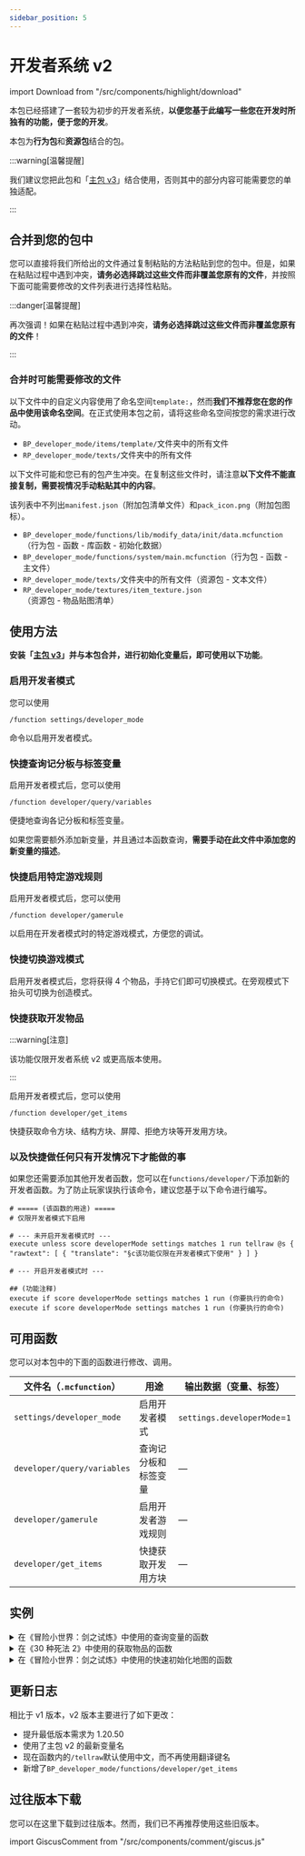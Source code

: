 ```yaml
---
sidebar_position: 5
---
```


# 开发者系统 v2

import Download from "/src/components/highlight/download"

<Download url="https://app.nekodrive.net/s/XM0fY"/>

本包已经搭建了一套较为初步的开发者系统，**以便您基于此编写一些您在开发时所独有的功能，便于您的开发**。

本包为**行为包**和**资源包**结合的包。

:::warning[温馨提醒]

我们建议您把此包和「[主包 v3](main_v3)」结合使用，否则其中的部分内容可能需要您的单独适配。

:::

## 合并到您的包中

您可以直接将我们所给出的文件通过复制粘贴的方法粘贴到您的包中。但是，如果在粘贴过程中遇到冲突，**请务必选择跳过这些文件而非覆盖您原有的文件**，并按照下面可能需要修改的文件列表进行选择性粘贴。

:::danger[温馨提醒]

再次强调！如果在粘贴过程中遇到冲突，**请务必选择跳过这些文件而非覆盖您原有的文件**！

:::

### 合并时可能需要修改的文件

以下文件中的自定义内容使用了命名空间`template:`，然而**我们不推荐您在您的作品中使用该命名空间**。在正式使用本包之前，请将这些命名空间按您的需求进行改动。

- `BP_developer_mode/items/template/`文件夹中的所有文件
- `RP_developer_mode/texts/`文件夹中的所有文件

以下文件可能和您已有的包产生冲突。在复制这些文件时，请注意**以下文件不能直接复制，需要视情况手动粘贴其中的内容**。

该列表中不列出`manifest.json`（附加包清单文件）和`pack_icon.png`（附加包图标）。

- `BP_developer_mode/functions/lib/modify_data/init/data.mcfunction`（行为包 - 函数 - 库函数 - 初始化数据）
- `BP_developer_mode/functions/system/main.mcfunction`（行为包 - 函数 - 主文件）
- `RP_developer_mode/texts/`文件夹中的所有文件（资源包 - 文本文件）
- `RP_developer_mode/textures/item_texture.json`（资源包 - 物品贴图清单）

## 使用方法

**安装「[主包 v3](main_v3)」并与本包合并，进行初始化变量后，即可使用以下功能**。

### 启用开发者模式

您可以使用

```mcfunction showLineNumbers
/function settings/developer_mode
```

命令以启用开发者模式。

### 快捷查询记分板与标签变量

启用开发者模式后，您可以使用

```mcfunction showLineNumbers
/function developer/query/variables
```

便捷地查询各记分板和标签变量。

如果您需要额外添加新变量，并且通过本函数查询，**需要手动在此文件中添加您的新变量的描述**。

### 快捷启用特定游戏规则

启用开发者模式后，您可以使用

```mcfunction showLineNumbers
/function developer/gamerule
```

以启用在开发者模式时的特定游戏模式，方便您的调试。

### 快捷切换游戏模式

启用开发者模式后，您将获得 4 个物品，手持它们即可切换模式。在旁观模式下抬头可切换为创造模式。

### 快捷获取开发物品

:::warning[注意]

该功能仅限开发者系统 v2 或更高版本使用。

:::

启用开发者模式后，您可以使用

```mcfunction showLineNumbers
/function developer/get_items
```

快捷获取命令方块、结构方块、屏障、拒绝方块等开发用方块。

### 以及快捷做任何只有开发情况下才能做的事

如果您还需要添加其他开发者函数，您可以在`functions/developer/`下添加新的开发者函数。为了防止玩家误执行该命令，建议您基于以下命令进行编写。

```mcfunction showLineNumbers title="developer/xxx.mcfunction"
# ===== (该函数的用途) =====
# 仅限开发者模式下启用

# --- 未开启开发者模式时 ---
execute unless score developerMode settings matches 1 run tellraw @s { "rawtext": [ { "translate": "§c该功能仅限在开发者模式下使用" } ] }

# --- 开启开发者模式时 ---

## (功能注释)
execute if score developerMode settings matches 1 run (你要执行的命令)
execute if score developerMode settings matches 1 run (你要执行的命令)

```

## 可用函数

您可以对本包中的下面的函数进行修改、调用。

| 文件名（`.mcfunction`） | 用途 | 输出数据（变量、标签） |
| --- | --- | --- |
| `settings/developer_mode` | 启用开发者模式 | `settings.developerMode`=`1` |
| `developer/query/variables` | 查询记分板和标签变量 | — |
| `developer/gamerule` | 启用开发者游戏规则 | — |
| `developer/get_items` | 快捷获取开发用方块 | — |

## 实例

<details>

<summary>在《冒险小世界：剑之试炼》中使用的查询变量的函数</summary>

基于 1.18.30 的函数系统。

```mcfunction title="BP_aw_main_old/functions/developer/query/variables.mcfunction" showLineNumbers
# ===== 记分板查询函数 =====
# 调用此函数以查询所有记分板的值 | 仅限开发者模式下启用

## --- 未开启开发者模式时 ---
scoreboard players operation @s temp = @e[name=developerMode] data
tellraw @s[scores={temp=0}] {"rawtext":[{"translate":"§c该功能仅限在开发者模式下使用"}]}

## --- 开启开发者模式时 ---
tellraw @s[scores={temp=1}] {"rawtext":[{"text":"下文反馈格式: (记分项).(标记名) = (值)，并反馈注释\n§e*黄色：假名（即非标记实体）变量 §b*蓝色：玩家个人数据"}]}

tellraw @s[scores={temp=1}] {"rawtext":[{"translate":"§l===== 玩家个人数据记分项 ====="}]}
tellraw @s[scores={temp=1}] {"rawtext":[{"translate":"§bdeathTimes.@s = §a%%s §7# 玩家死亡次数","with":{"rawtext":[{"score":{"objective":"deathTimes","name":"@s"}}]}}]}
tellraw @s[scores={temp=1}] {"rawtext":[{"translate":"§bhookshot.@s = §a%%s §7# 玩家发射出绳枪的时间，单位：刻","with":{"rawtext":[{"score":{"objective":"hookshot","name":"@s"}}]}}]}
tellraw @s[scores={temp=1}] {"rawtext":[{"translate":"§bisAlive.@s = §a%%s §7# 玩家存活状态，0：游戏时死亡，1：游戏时存活，2：未在游戏中，3：进入新的关卡区域","with":{"rawtext":[{"score":{"objective":"isAlive","name":"@s"}}]}}]}
tellraw @s[scores={temp=1}] {"rawtext":[{"translate":"§bisOnline.@s = §a%%s §7# 玩家是否为在线的玩家，0：不在线，1：在线","with":{"rawtext":[{"score":{"objective":"isOnline","name":"@s"}}]}}]}
tellraw @s[scores={temp=1}] {"rawtext":[{"translate":"§bkillAmount.@s = §a%%s §7# 玩家击杀的怪物数","with":{"rawtext":[{"score":{"objective":"killAmount","name":"@s"}}]}}]}
tellraw @s[scores={temp=1}] {"rawtext":[{"translate":"§bposition.@s = §a%%s §7# 玩家所在的关卡区域","with":{"rawtext":[{"score":{"objective":"position","name":"@s"}}]}}]}
tellraw @s[scores={temp=1}] {"rawtext":[{"translate":"§btime.@s = §a%%s §7# 玩家持续未重生的时间，单位：刻","with":{"rawtext":[{"score":{"objective":"time","name":"@s"}}]}}]}

tellraw @s[scores={temp=1}] {"rawtext":[{"translate":"§l===== active记分项 ====="}]}
tellraw @s[scores={temp=1}] {"rawtext":[{"translate":"active.dialogue = §a%%s §7# 对话控制器，0：不启用对话，1：启用不固定视角的对话，2：启用固定视角的对话","with":{"rawtext":[{"score":{"objective":"active","name":"@e[name=dialogue]"}}]}}]}
tellraw @s[scores={temp=1}] {"rawtext":[{"translate":"active.levelCompleteDelay = §a%%s §7# 关卡完成延迟（启用值），0：无延迟完成关卡，大于0：按照该值延迟完成关卡，-1：永远不按照怪物数目完成关卡","with":{"rawtext":[{"score":{"objective":"active","name":"@e[name=levelCompleteDelay]"}}]}}]}
tellraw @s[scores={temp=1}] {"rawtext":[{"translate":"active.monsterSummonDelay = §a%%s §7# 怪物生成延迟（启用值），0：无延迟，1：有延迟","with":{"rawtext":[{"score":{"objective":"active","name":"@e[name=monsterSummonDelay]"}}]}}]}
tellraw @s[scores={temp=1}] {"rawtext":[{"translate":"active.soundPlayer = §a%%s §7# 音效播放器，0：不激活，不为0：根据本值决定播放何种音效","with":{"rawtext":[{"score":{"objective":"active","name":"@e[name=soundPlayer]"}}]}}]}
tellraw @s[scores={temp=1}] {"rawtext":[{"translate":"active.timeline = §a%%s §7# 时间线控制器：为1时开始计时","with":{"rawtext":[{"score":{"objective":"active","name":"@e[name=timeline]"}}]}}]}

tellraw @s[scores={temp=1}] {"rawtext":[{"translate":"§l===== data记分项 ====="}]}
tellraw @s[scores={temp=1}] {"rawtext":[{"translate":"检测实体数目的变量"}]}
tellraw @s[scores={temp=1}] {"rawtext":[{"translate":"data.alivePlayersAmount = §a%%s §7# 记录存活玩家数目","with":{"rawtext":[{"score":{"objective":"data","name":"@e[name=alivePlayersAmount]"}}]}}]}
tellraw @s[scores={temp=1}] {"rawtext":[{"translate":"data.arrowAmount = §a%%s §7# 记录箭数目","with":{"rawtext":[{"score":{"objective":"data","name":"@e[name=arrowAmount]"}}]}}]}
tellraw @s[scores={temp=1}] {"rawtext":[{"translate":"data.hookshotAmount = §a%%s §7# 记录绳枪数目","with":{"rawtext":[{"score":{"objective":"data","name":"@e[name=hookshotAmount]"}}]}}]}
tellraw @s[scores={temp=1}] {"rawtext":[{"translate":"§edata.maxMonsterAmount = §a%%s §7# 记录怪物数目","with":{"rawtext":[{"score":{"objective":"data","name":"maxMonsterAmount"}}]}}]}
tellraw @s[scores={temp=1}] {"rawtext":[{"translate":"data.maxPlayersAmount = §a%%s §7# 记录所有玩家数目","with":{"rawtext":[{"score":{"objective":"data","name":"@e[name=maxPlayersAmount]"}}]}}]}
tellraw @s[scores={temp=1}] {"rawtext":[{"translate":"data.monsterAmount = §a%%s §7# 记录怪物数目","with":{"rawtext":[{"score":{"objective":"data","name":"@e[name=monsterAmount]"}}]}}]}
tellraw @s[scores={temp=1}] {"rawtext":[{"translate":"data.realDeadPlayersAmount = §a%%s §7# 记录死亡玩家（游戏意义上）的数目","with":{"rawtext":[{"score":{"objective":"data","name":"@e[name=realDeadPlayersAmount]"}}]}}]}
tellraw @s[scores={temp=1}] {"rawtext":[{"translate":"关卡数据变量"}]}
tellraw @s[scores={temp=1}] {"rawtext":[{"translate":"data.chapter = §a%%s §7# 章节数据","with":{"rawtext":[{"score":{"objective":"data","name":"@e[name=chapter]"}}]}}]}
tellraw @s[scores={temp=1}] {"rawtext":[{"translate":"data.gameId = §a%%s §7# 关卡ID数据，三位数分别为(章节)(关卡)(是否已完成)","with":{"rawtext":[{"score":{"objective":"data","name":"@e[name=gameId]"}}]}}]}
tellraw @s[scores={temp=1}] {"rawtext":[{"translate":"data.level = §a%%s §7# 关卡数据","with":{"rawtext":[{"score":{"objective":"data","name":"@e[name=level]"}}]}}]}
tellraw @s[scores={temp=1}] {"rawtext":[{"translate":"data.levelCompleted = §a%%s §7# 关卡是否完成，0=游戏状态，1=完成状态","with":{"rawtext":[{"score":{"objective":"data","name":"@e[name=levelCompleted]"}}]}}]}
tellraw @s[scores={temp=1}] {"rawtext":[{"translate":"其他变量"}]}
tellraw @s[scores={temp=1}] {"rawtext":[{"translate":"data.allFailedTimes = §a%%s §7# 记录所有关卡累计的失败次数","with":{"rawtext":[{"score":{"objective":"data","name":"@e[name=allFailedTimes]"}}]}}]}
tellraw @s[scores={temp=1}] {"rawtext":[{"translate":"data.achievement = §a%%s §7# 记录显示第几个成就","with":{"rawtext":[{"score":{"objective":"data","name":"@e[name=achievement]"}}]}}]}
tellraw @s[scores={temp=1}] {"rawtext":[{"translate":"data.difficulty = §a%%s §7# 记录难度。","with":{"rawtext":[{"score":{"objective":"data","name":"@e[name=difficulty]"}}]}}]}
tellraw @s[scores={temp=1}] {"rawtext":[{"translate":"data.difficultyAdder = §a%%s §7# 游戏难度加和，以difficulty+本值得到最终的难度值（data.difficulty）。","with":{"rawtext":[{"score":{"objective":"data","name":"@e[name=difficultyAdder]"}}]}}]}
tellraw @s[scores={temp=1}] {"rawtext":[{"translate":"data.developerMode = §a%%s §7# 开发者模式,0：不启用，1：启用","with":{"rawtext":[{"score":{"objective":"data","name":"@e[name=developerMode]"}}]}}]}
tellraw @s[scores={temp=1}] {"rawtext":[{"translate":"data.failedTimes = §a%%s §7# 记录单个关卡的失败次数，当失败次数过多时将给予buff辅助过关","with":{"rawtext":[{"score":{"objective":"data","name":"@e[name=failedTimes]"}}]}}]}
tellraw @s[scores={temp=1}] {"rawtext":[{"translate":"data.isNetease = §a%%s §7# 记录是否为netease版本","with":{"rawtext":[{"score":{"objective":"data","name":"@e[name=isNetease]"}}]}}]}
tellraw @s[scores={temp=1}] {"rawtext":[{"translate":"data.maxWave = §a%%s §7# 记录该关卡最大波数，仅在需要时获取","with":{"rawtext":[{"score":{"objective":"data","name":"@e[name=maxWave]"}}]}}]}
tellraw @s[scores={temp=1}] {"rawtext":[{"translate":"data.randomLocation = §a%%s §7# 随机怪物刷新位置","with":{"rawtext":[{"score":{"objective":"data","name":"@e[name=randomLocation]"}}]}}]}
tellraw @s[scores={temp=1}] {"rawtext":[{"translate":"data.randomMonster = §a%%s §7# 随机怪物种类","with":{"rawtext":[{"score":{"objective":"data","name":"@e[name=randomMonster]"}}]}}]}
tellraw @s[scores={temp=1}] {"rawtext":[{"translate":"data.storyMode = §a%%s §7# 是否启用剧情模式，0：不启用，1：启用","with":{"rawtext":[{"score":{"objective":"data","name":"@e[name=storyMode]"}}]}}]}
tellraw @s[scores={temp=1}] {"rawtext":[{"translate":"data.score = §a%%s §7# 地图结束后的评分，S：120+，A：95~119，B：75~94，C：60~74，D：50~59，E：40~49，F：0~39，F-：-1（仅作弊）","with":{"rawtext":[{"score":{"objective":"data","name":"@e[name=score]"}}]}}]}
tellraw @s[scores={temp=1}] {"rawtext":[{"translate":"data.wave = §a%%s §7# 记录波数数据","with":{"rawtext":[{"score":{"objective":"data","name":"@e[name=wave]"}}]}}]}

tellraw @s[scores={temp=1}] {"rawtext":[{"translate":"§l===== record记分项 ====="}]}
tellraw @s[scores={temp=1}] {"rawtext":[{"translate":"§erecord.bestTimeMinute1 = §a%%s §7# 难度1下的最佳时间（分钟）","with":{"rawtext":[{"score":{"objective":"record","name":"bestTimeMinute1"}}]}}]}
tellraw @s[scores={temp=1}] {"rawtext":[{"translate":"§erecord.bestTimeSecond1 = §a%%s §7# 难度1下的最佳时间（秒）","with":{"rawtext":[{"score":{"objective":"record","name":"bestTimeSecond1"}}]}}]}
tellraw @s[scores={temp=1}] {"rawtext":[{"translate":"§erecord.bestTimeMinute2 = §a%%s §7# 难度2下的最佳时间（分钟）","with":{"rawtext":[{"score":{"objective":"record","name":"bestTimeMinute2"}}]}}]}
tellraw @s[scores={temp=1}] {"rawtext":[{"translate":"§erecord.bestTimeSecond2 = §a%%s §7# 难度2下的最佳时间（秒）","with":{"rawtext":[{"score":{"objective":"record","name":"bestTimeSecond2"}}]}}]}
tellraw @s[scores={temp=1}] {"rawtext":[{"translate":"§erecord.bestTimeMinute3 = §a%%s §7# 难度3下的最佳时间（分钟）","with":{"rawtext":[{"score":{"objective":"record","name":"bestTimeMinute3"}}]}}]}
tellraw @s[scores={temp=1}] {"rawtext":[{"translate":"§erecord.bestTimeSecond3 = §a%%s §7# 难度3下的最佳时间（秒）","with":{"rawtext":[{"score":{"objective":"record","name":"bestTimeSecond3"}}]}}]}
tellraw @s[scores={temp=1}] {"rawtext":[{"translate":"§erecord.bestTimeMinute4 = §a%%s §7# 难度4下的最佳时间（分钟）","with":{"rawtext":[{"score":{"objective":"record","name":"bestTimeMinute4"}}]}}]}
tellraw @s[scores={temp=1}] {"rawtext":[{"translate":"§erecord.bestTimeSecond4 = §a%%s §7# 难度4下的最佳时间（秒）","with":{"rawtext":[{"score":{"objective":"record","name":"bestTimeSecond4"}}]}}]}
tellraw @s[scores={temp=1}] {"rawtext":[{"translate":"§erecord.mapCompletedTimes = §a%%s §7# 地图通关次数","with":{"rawtext":[{"score":{"objective":"record","name":"mapCompletedTimes"}}]}}]}
tellraw @s[scores={temp=1}] {"rawtext":[{"translate":"§erecord.nextGame.difficultyAdder = §a%%s §7# 下一局启用的难度加和","with":{"rawtext":[{"score":{"objective":"record","name":"nextGame.difficultyAdder"}}]}}]}
tellraw @s[scores={temp=1}] {"rawtext":[{"translate":"§erecord.nextGame.storyMode = §a%%s §7# 下一局启用的模式","with":{"rawtext":[{"score":{"objective":"record","name":"nextGame.storyMode"}}]}}]}

tellraw @s[scores={temp=1}] {"rawtext":[{"translate":"§l===== time记分项 ====="}]}
tellraw @s[scores={temp=1}] {"rawtext":[{"translate":"time.dialogue = §a%%s §7# 剧情线，单位：刻","with":{"rawtext":[{"score":{"objective":"time","name":"@e[name=dialogue]"}}]}}]}
tellraw @s[scores={temp=1}] {"rawtext":[{"translate":"time.levelCompleteDelay = §a%%s §7# 关卡完成延迟，0：无延迟完成关卡，大于0：按照该值延迟完成关卡，-1：永远不按照怪物数目完成关卡，单位：刻","with":{"rawtext":[{"score":{"objective":"time","name":"@e[name=levelCompleteDelay]"}}]}}]}
tellraw @s[scores={temp=1}] {"rawtext":[{"translate":"time.monsterSummonDelay = §a%%s §7# 怪物生成延迟，单位：刻","with":{"rawtext":[{"score":{"objective":"time","name":"@e[name=monsterSummonDelay]"}}]}}]}
tellraw @s[scores={temp=1}] {"rawtext":[{"translate":"time.playedMinute = §a%%s §7# 游玩时长，从试炼开始时开始计时，单位：分钟","with":{"rawtext":[{"score":{"objective":"time","name":"@e[name=playedMinute]"}}]}}]}
tellraw @s[scores={temp=1}] {"rawtext":[{"translate":"time.playedSecond = §a%%s §7# 游玩时长，从试炼开始时开始计时，单位：秒","with":{"rawtext":[{"score":{"objective":"time","name":"@e[name=playedSecond]"}}]}}]}
tellraw @s[scores={temp=1}] {"rawtext":[{"translate":"time.soundPlayer = §a%%s §7# 音效播放器，单位：刻","with":{"rawtext":[{"score":{"objective":"time","name":"@e[name=soundPlayer]"}}]}}]}
tellraw @s[scores={temp=1}] {"rawtext":[{"translate":"time.tick = §a%%s §7# 每1刻加1分，每20刻归零，单位：刻","with":{"rawtext":[{"score":{"objective":"time","name":"@e[name=tick]"}}]}}]}
tellraw @s[scores={temp=1}] {"rawtext":[{"translate":"time.timeline = §a%%s §7# 时间线，单位不定","with":{"rawtext":[{"score":{"objective":"time","name":"@e[name=timeline]"}}]}}]}
tellraw @s[scores={temp=1}] {"rawtext":[{"translate":"time.@e[family=blaze_king] = §a%%s §7# 烈焰之魂试图随机传送的倒计时，单位：秒","with":{"rawtext":[{"score":{"objective":"time","name":"@e[family=blaze_king]"}}]}}]}

tellraw @s[scores={temp=1}] {"rawtext":[{"translate":"§l===== 标签类型（tag）项 ====="}]}

tellraw @s[scores={temp=1},tag=!bootsHeld] {"rawtext":[{"translate":"§ebootsHeld = §afalse §7# 玩家是否手持过钻石靴子（aw:diamond_boots） | true=是，false=否"}]}
tellraw @s[scores={temp=1},tag=bootsHeld] {"rawtext":[{"translate":"§ebootsHeld = §atrue §7# 玩家是否手持过钻石靴子（aw:diamond_boots） | true=是，false=否"}]}

tellraw @s[scores={temp=1},tag=!cheated] {"rawtext":[{"translate":"§echeated = §afalse §7# 玩家是否开启过创造模式 | true=是，false=否"}]}
tellraw @s[scores={temp=1},tag=cheated] {"rawtext":[{"translate":"§echeated = §atrue §7# 玩家是否开启过创造模式 | true=是，false=否"}]}

tellraw @s[scores={temp=1},tag=!helmetHeld] {"rawtext":[{"translate":"§ehelmetHeld = §afalse §7# 玩家是否手持过钻石头盔（aw:diamond_helmet） | true=是，false=否"}]}
tellraw @s[scores={temp=1},tag=helmetHeld] {"rawtext":[{"translate":"§ehelmetHeld = §atrue §7# 玩家是否手持过钻石头盔（aw:diamond_helmet） | true=是，false=否"}]}

tellraw @s[scores={temp=1},tag=!isAlive] {"rawtext":[{"translate":"§eisAlive = §afalse §7# 玩家是否存活 | true=是，false=否"}]}
tellraw @s[scores={temp=1},tag=isAlive] {"rawtext":[{"translate":"§eisAlive = §atrue §7# 玩家是否存活 | true=是，false=否"}]}

tellraw @s[scores={temp=1},tag=!potionUsed] {"rawtext":[{"translate":"§epotionUsed = §afalse §7# 玩家是否使用过除治疗药水以外的药水 | true=是，false=否"}]}
tellraw @s[scores={temp=1},tag=potionUsed] {"rawtext":[{"translate":"§epotionUsed = §atrue §7# 玩家是否使用过除治疗药水以外的药水 | true=是，false=否"}]}

tellraw @s[scores={temp=1},tag=!virtualCrosshairEnabled] {"rawtext":[{"translate":"§evirtualCrosshairEnabled = §afalse §7# 玩家是否启用了虚拟准星 | true=是，false=否"}]}
tellraw @s[scores={temp=1},tag=virtualCrosshairEnabled] {"rawtext":[{"translate":"§evirtualCrosshairEnabled = §atrue §7# 玩家是否启用了虚拟准星 | true=是，false=否"}]}

scoreboard players set @s temp 0
```

</details>

<details>

<summary>在《30 种死法 2》中使用的获取物品的函数</summary>

基于 1.20.10 的函数系统。

```mcfunction title="BP_wstd/functions/developer/get_items.mcfunction" showLineNumbers
# ===== 获取物品 =====
# 用于获取一些辅助物品

# --- 不符合执行条件的情况 ---

## 未开启开发者模式
execute unless score developerMode settings matches 1 run tellraw @s {"rawtext":[{"translate":"chat.error.not_developer_mode"}]}
## 开启了开发者模式，但权限不足
execute if score developerMode settings matches 1 unless score oplevel settings matches 2 run tellraw @s {"rawtext":[{"translate":"chat.error.oplevel_too_low"}]}
## 开启了开发者模式，且权限充足，但玩家不为创造模式
execute if score developerMode settings matches 1 if score oplevel settings matches 2 unless entity @s[m=creative] run tellraw @s {"rawtext":[{"translate":"chat.error.not_creative_mode"}]}

# --- 符合执行条件的情况 ---

## 提示玩家
execute if score developerMode settings matches 1 if score oplevel settings matches 2 if entity @s[m=creative] run tellraw @s {"rawtext":[{"translate":"chat.developer.get_items"}]}

## 给予物品
execute if score developerMode settings matches 1 if score oplevel settings matches 2 if entity @s[m=creative] run give @s netherite_sword
execute if score developerMode settings matches 1 if score oplevel settings matches 2 if entity @s[m=creative] run give @s command_block
execute if score developerMode settings matches 1 if score oplevel settings matches 2 if entity @s[m=creative] run give @s chain_command_block
execute if score developerMode settings matches 1 if score oplevel settings matches 2 if entity @s[m=creative] run give @s repeating_command_block
execute if score developerMode settings matches 1 if score oplevel settings matches 2 if entity @s[m=creative] run give @s barrier
execute if score developerMode settings matches 1 if score oplevel settings matches 2 if entity @s[m=creative] run give @s border_block
execute if score developerMode settings matches 1 if score oplevel settings matches 2 if entity @s[m=creative] run give @s structure_block
execute if score developerMode settings matches 1 if score oplevel settings matches 2 if entity @s[m=creative] run give @s structure_void
execute if score developerMode settings matches 1 if score oplevel settings matches 2 if entity @s[m=creative] run give @s light_block 1 15
execute if score developerMode settings matches 1 if score oplevel settings matches 2 if entity @s[m=creative] run give @s allow
execute if score developerMode settings matches 1 if score oplevel settings matches 2 if entity @s[m=creative] run give @s deny
```

</details>

<details>

<summary>在《冒险小世界：剑之试炼》中使用的快速初始化地图的函数</summary>

基于 1.18.30 的命令系统。

```mcfunction title="BP_aw_main_old/functions/developer/release_map.mcfunction" showLineNumbers
# ===== 发布地图 =====

# --- 未开启开发者模式时 ---
scoreboard players operation @s temp = @e[name=developerMode] data
tellraw @s[scores={temp=0}] {"rawtext":[{"translate":"§c该功能仅限在开发者模式下使用"}]}

# --- 开启开发者模式时 ---

## 清除一些独有结构
execute @s[scores={temp=1}] ~~~ function levels/end/stage_3/on_exit
execute @s[scores={temp=1}] ~~~ function levels/end/stage_4/on_exit

execute @s[scores={temp=1}] ~~~ kill @e[type=aw:npc]
execute @s[scores={temp=1}] ~~~ kill @e[type=aw:npc_author]
execute @s[scores={temp=1}] ~~~ function lib/init/data_reset_stats
execute @s[scores={temp=1}] ~~~ function levels/open/before_opening/start

```

</details>

## 更新日志

相比于 v1 版本，v2 版本主要进行了如下更改：

- 提升最低版本需求为 1.20.50
- 使用了主包 v2 的最新变量名
- 现在函数内的`/tellraw`默认使用中文，而不再使用翻译键名
- 新增了`BP_developer_mode/functions/developer/get_items`

## 过往版本下载

您可以在这里下载到过往版本。然而，我们已不再推荐使用这些旧版本。

<Download text="下载 v1 版本" url="https://app.nekodrive.net/s/vg2ue" isInline/>

import GiscusComment from "/src/components/comment/giscus.js"

<GiscusComment/>
